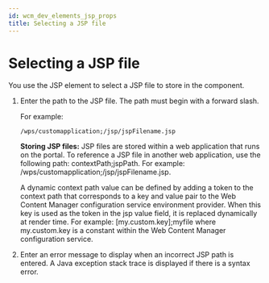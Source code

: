 ```yaml
---
id: wcm_dev_elements_jsp_props
title: Selecting a JSP file
---
```


# Selecting a JSP file


You use the JSP element to select a JSP file to store in the component.

1.  Enter the path to the JSP file. The path must begin with a forward slash.

    For example:

    ```
    /wps/customapplication;/jsp/jspFilename.jsp
    ```

    **Storing JSP files:** JSP files are stored within a web application that runs on the portal. To reference a JSP file in another web application, use the following path: contextPath;jspPath. For example: /wps/customapplication;/jsp/jspFilename.jsp.

    A dynamic context path value can be defined by adding a token to the context path that corresponds to a key and value pair to the Web Content Manager configuration service environment provider. When this key is used as the token in the jsp value field, it is replaced dynamically at render time. For example: \[my.custom.key\];myfile where my.custom.key is a constant within the Web Content Manager configuration service.

2.  Enter an error message to display when an incorrect JSP path is entered. A Java exception stack trace is displayed if there is a syntax error.


